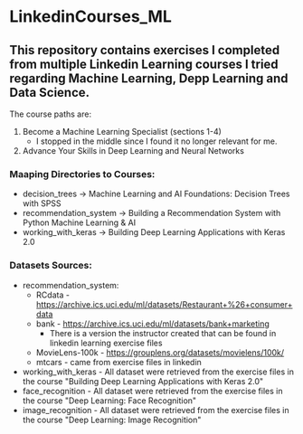 # LinkedinCourses_ML

## This repository contains exercises I completed from multiple Linkedin Learning courses I tried regarding Machine Learning, Depp Learning and Data Science.

The course paths are:
1) Become a Machine Learning Specialist (sections 1-4)
    * I stopped in the middle since I found it no longer relevant for me.
2) Advance Your Skills in Deep Learning and Neural Networks

### Maaping Directories to Courses:

* decision_trees -> Machine Learning and AI Foundations: Decision Trees with SPSS
* recommendation_system -> Building a Recommendation System with Python Machine Learning & AI
* working_with_keras -> Building Deep Learning Applications with Keras 2.0

### Datasets Sources:

* recommendation_system:
    * RCdata - https://archive.ics.uci.edu/ml/datasets/Restaurant+%26+consumer+data
    * bank - https://archive.ics.uci.edu/ml/datasets/bank+marketing
        * There is a version the instructor created that can be found in linkedin learning exercise files
    * MovieLens-100k - https://grouplens.org/datasets/movielens/100k/
    * mtcars - came from exercise files in linkedin
* working_with_keras - All dataset were retrieved from the exercise files in the course "Building Deep Learning Applications with Keras 2.0"
* face_recognition - All dataset were retrieved from the exercise files in the course "Deep Learning: Face Recognition"
* image_recognition - All dataset were retrieved from the exercise files in the course "Deep Learning: Image Recognition"
